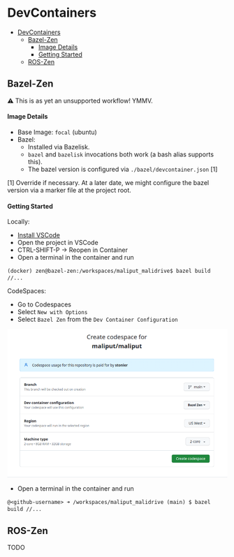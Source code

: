 # DevContainers

- [DevContainers](#devcontainers)
  - [Bazel-Zen](#bazel-zen)
      - [Image Details](#image-details)
      - [Getting Started](#getting-started)
  - [ROS-Zen](#ros-zen)

## Bazel-Zen

:warning: This is as yet an unsupported workflow! YMMV.

#### Image Details

* Base Image: `focal` (ubuntu)
* Bazel:
  * Installed via Bazelisk.
  * `bazel` and `bazelisk` invocations both work (a bash alias supports this).
  * The bazel version is configured via `./bazel/devcontainer.json` [1]

[1] Override if necessary. At a later date, we might configure the bazel version via a marker file at the project root.

#### Getting Started

Locally:

* [Install VSCode](https://code.visualstudio.com/docs/setup/linux#_debian-and-ubuntu-based-distributions)
* Open the project in VSCode
* CTRL-SHIFT-P &rarr; Reopen in Container
* Open a terminal in the container and run

```
(docker) zen@bazel-zen:/workspaces/maliput_malidrive$ bazel build //...
```

CodeSpaces:

* Go to Codespaces
* Select `New with Options`
* Select `Bazel Zen` from the `Dev Container Configuration`

<img src="./resources/codespaces.png" alt="codespaces" width="600">

* Open a terminal in the container and run

```
@<github-username> ➜ /workspaces/maliput_malidrive (main) $ bazel build //...
```

## ROS-Zen

TODO

